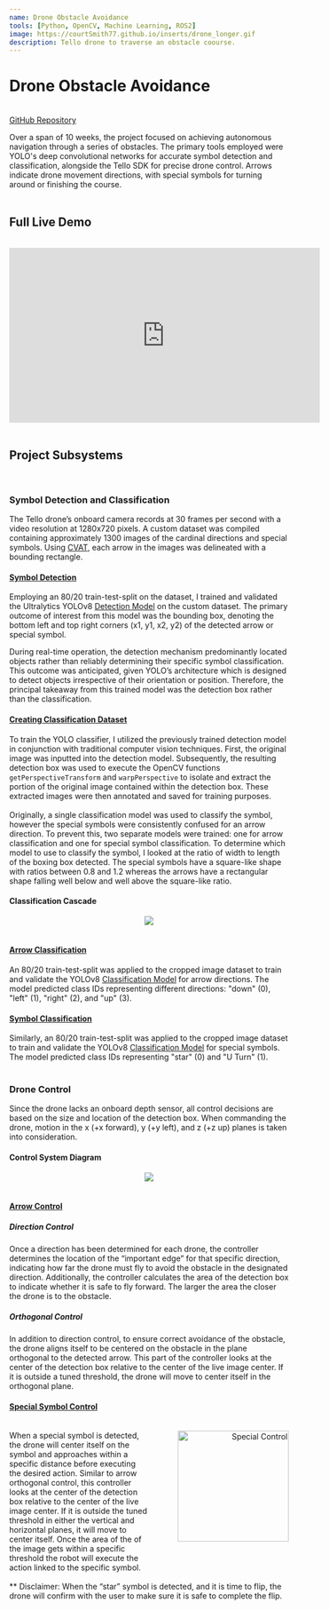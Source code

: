 ```yaml
---
name: Drone Obstacle Avoidance
tools: [Python, OpenCV, Machine Learning, ROS2]
image: https://courtSmith77.github.io/inserts/drone_longer.gif
description: Tello drone to traverse an obstacle coourse.
---
```


# Drone Obstacle Avoidance
<br>
<!-- hyperlink to github -->
<a href="https://github.com/courtSmith77/Drone-Obstacle-Avoidance">GitHub Repository</a>


Over a span of 10 weeks, the project focused on achieving autonomous navigation through a series of obstacles. The primary tools employed were YOLO's deep convolutional networks for accurate symbol detection and classification, alongside the Tello SDK for precise drone control. Arrows indicate drone movement directions, with special symbols for turning around or finishing the course.
<br>
<br>

## Full Live Demo
<br>

<center><iframe width="560" height="315" src="https://www.youtube.com/embed/siTZoEZFah8?si=i0K699tnvzIae1cj" title="YouTube video player" frameborder="0" allow="accelerometer; autoplay; clipboard-write; encrypted-media; gyroscope; picture-in-picture; web-share" allowfullscreen></iframe></center>

<br>

## Project Subsystems
<br>

### <b>Symbol Detection and Classification</b>
The Tello drone’s onboard camera records at 30 frames per second with a video resolution at 1280x720 pixels. A custom dataset was compiled containing approximately 1300 images of the cardinal directions and special symbols. Using <a href="https://www.cvat.ai/">CVAT</a>, each arrow in the images was delineated with a bounding rectangle.
<br>

#### <u>Symbol Detection</u>
Employing an 80/20 train-test-split on the dataset, I trained and validated the Ultralytics YOLOv8 <a href="https://docs.ultralytics.com/tasks/detect/">Detection Model</a> on the custom dataset. The primary outcome of interest from this model was the bounding box, denoting the bottom left and top right corners (x1, y1, x2, y2) of the detected arrow or special symbol.
<br>

During real-time operation, the detection mechanism predominantly located objects rather than reliably determining their specific symbol classification. This outcome was anticipated, given YOLO’s architecture which is designed to detect objects irrespective of their orientation or position. Therefore, the principal takeaway from this trained model was the detection box rather than the classification.
<br>

#### <u>Creating Classification Dataset</u>
To train the YOLO classifier, I utilized the previously trained detection model in conjunction with traditional computer vision techniques. First, the original image was inputted into the detection model. Subsequently, the resulting detection box was used to execute the OpenCV functions `getPerspectiveTransform` and `warpPerspective` to isolate and extract the portion of the original image contained within the detection box. These extracted images were then annotated and saved for training purposes. 
<br>
<br>
Originally, a single classification model was used to classify the symbol, however the special symbols were consistently confused for an arrow direction. To prevent this, two separate models were trained: one for arrow classification and one for special symbol classification. To determine which model to use to classify the symbol, I looked at the ratio of width to length of the boxing box detected. The special symbols have a square-like shape with ratios between 0.8 and 1.2 whereas the arrows have a rectangular shape falling well below and well above the square-like ratio. 
<br>

#### Classification Cascade
<center><img src="{{ site.url }}{{ site.baseurl }}/inserts/new_cascade.png"/></center>
<br>

#### <u>Arrow Classification</u>
An 80/20 train-test-split was applied to the cropped image dataset to train and validate the YOLOv8 <a href="https://docs.ultralytics.com/tasks/classify/">Classification Model</a> for arrow directions. The model predicted class IDs representing different directions: "down" (0), "left" (1), "right" (2), and "up" (3).
<br>

#### <u>Symbol Classification</u>
Similarly, an 80/20 train-test-split was applied to the cropped image dataset to train and validate the YOLOv8 <a href="https://docs.ultralytics.com/tasks/classify/">Classification Model</a> for special symbols. The model predicted class IDs representing "star" (0) and "U Turn" (1).
<br>
<br>

### <b>Drone Control</b>
Since the drone lacks an onboard depth sensor, all control decisions are based on the size and location of the detection box. When commanding the drone, motion in the x (+x forward), y (+y left), and z (+z up) planes is taken into consideration. 
<br>

#### Control System Diagram
<center><img src="{{ site.url }}{{ site.baseurl }}/inserts/control_flow_diagram.png"/></center>
<br>

#### <u>Arrow Control</u>

##### <i>Direction Control</i>
Once a direction has been determined for each drone, the controller determines the location of the “important edge” for that specific direction, indicating how far the drone must fly to avoid the obstacle in the designated direction. Additionally, the controller calculates the area of the detection box to indicate whether it is safe to fly forward. The larger the area the closer the drone is to the obstacle.
<br>

##### <i>Orthogonal Control</i>
In addition to direction control, to ensure correct avoidance of the obstacle, the drone aligns itself to be centered on the obstacle in the plane orthogonal to the detected arrow. This part of the controller looks at the center of the detection box relative to the center of the live image center. If it is outside a tuned threshold, the drone will move to center itself in the orthogonal plane.
<br>

#### <u>Special Symbol Control</u>

<br>

<!-- ![Special Control Maneuvers](https://courtSmith77.github.io/inserts/flip_and_rotate.gif) -->

<div style="display: flex;">
    <div style="flex: 1;">
        When a special symbol is detected, the drone will center itself on the symbol and approaches within a specific distance before executing the desired action. Similar to arrow orthogonal control, this controller looks at the center of the detection box relative to the center of the live image center. If it is outside the tuned threshold in either the vertical and horizontal planes, it will move to center itself. Once the area of the of the image gets within a specific threshold the robot will execute the action linked to the specific symbol.
    </div>
    <div style="flex: 1; text-align: right;">
        <img src="https://courtSmith77.github.io/inserts/flip_and_rotate.gif" alt="Special Control" width="200">
    </div>
</div>
<br>
** Disclaimer: When the “star” symbol is detected, and it is time to flip, the drone will confirm with the user to make sure it is safe to complete the flip.


<br>






